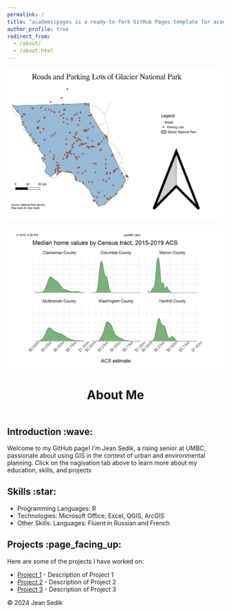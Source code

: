 ```yaml
---
permalink: /
title: "academicpages is a ready-to-fork GitHub Pages template for academic personal websites"
author_profile: true
redirect_from: 
  - /about/
  - /about.html
---
```

<html lang="en">
<head>
    <meta charset="UTF-8">
    <meta name="viewport" content="width=device-width, initial-scale=1.0">

  ![Map of Roads and Parking Lots in Glacier National Park](/images/Glacier2.jpg)


![Household Income in Various U.S Counties](/images/counties_data.png)

</head>
<body>
    <header>
        <h1>About Me</h1>
    </header>
    <div class="container">
        <section id="introduction">
            <h2>Introduction :wave:</h2>
            <p>Welcome to my GitHub page! I'm Jean Sedik, a rising senior at UMBC, passionate about using GIS in the context of urban and environmental planning. Click on the nagivation tab above to learn more about my education, skills, and projects</p>
        </section>
        <section id="skills">
            <h2> Skills :star:</h2>
            <ul>
                <li> Programming Languages: R </li>
                <li> Technologies: Microsoft Office, Excel, QGIS, ArcGIS </li>
                <li> Other Skills:
                  Languages:
                  Fluent in Russian and French </li>
            </ul>
        </section>
        <section id="projects">
            <h2>Projects :page_facing_up:</h2>
            <p>Here are some of the projects I have worked on:</p>
            <ul>
                <li><a href="#">Project 1</a> - Description of Project 1</li>
                <li><a href="#">Project 2</a> - Description of Project 2</li>
                <li><a href="#">Project 3</a> - Description of Project 3</li>
                <!-- Add more projects as needed -->
            </ul>
        </section>
    </div>
    <footer>
        <p>&copy; 2024 Jean Sedik </p>
    </footer>
</body>
</html>
